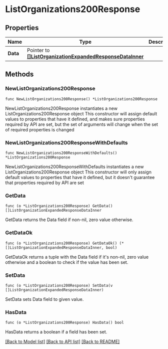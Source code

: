 # ListOrganizations200Response

## Properties

Name | Type | Description | Notes
------------ | ------------- | ------------- | -------------
**Data** | Pointer to [**[]ListOrganizationExpandedResponseDataInner**](ListOrganizationExpandedResponseDataInner.md) |  | [optional] 

## Methods

### NewListOrganizations200Response

`func NewListOrganizations200Response() *ListOrganizations200Response`

NewListOrganizations200Response instantiates a new ListOrganizations200Response object
This constructor will assign default values to properties that have it defined,
and makes sure properties required by API are set, but the set of arguments
will change when the set of required properties is changed

### NewListOrganizations200ResponseWithDefaults

`func NewListOrganizations200ResponseWithDefaults() *ListOrganizations200Response`

NewListOrganizations200ResponseWithDefaults instantiates a new ListOrganizations200Response object
This constructor will only assign default values to properties that have it defined,
but it doesn't guarantee that properties required by API are set

### GetData

`func (o *ListOrganizations200Response) GetData() []ListOrganizationExpandedResponseDataInner`

GetData returns the Data field if non-nil, zero value otherwise.

### GetDataOk

`func (o *ListOrganizations200Response) GetDataOk() (*[]ListOrganizationExpandedResponseDataInner, bool)`

GetDataOk returns a tuple with the Data field if it's non-nil, zero value otherwise
and a boolean to check if the value has been set.

### SetData

`func (o *ListOrganizations200Response) SetData(v []ListOrganizationExpandedResponseDataInner)`

SetData sets Data field to given value.

### HasData

`func (o *ListOrganizations200Response) HasData() bool`

HasData returns a boolean if a field has been set.


[[Back to Model list]](../README.md#documentation-for-models) [[Back to API list]](../README.md#documentation-for-api-endpoints) [[Back to README]](../README.md)


